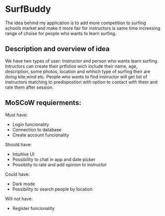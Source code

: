 # SurfBuddy
The idea behind my application is to add more competition to surfing schools market and make it more fair for instructors is same time increesing range of choise for people who wants to learn surfing. 

## Description and overview of idea
 
We have two types of user: Instructor and person who wants learn surfing. 
Intructors can create their prtfolios wich include their name, age, description, some photos, location and whhich type of surfing their are doing kite,wind etc. 
People who wants to find instructor will get list of instructors matching to predispostion with option to contact with them and rate them after session.

## MoSCoW requierments:

Must have:
- Login funcionality
- Connection to database
- Create account funcionality


Should have:
- Intuitive UI
- Possibility to chat in app and date picker
- Possiblity to rate and add opinion to instructor

Could have:
- Dark mode
- Possibility to search people by location

Will not have:
- Register funcionality

